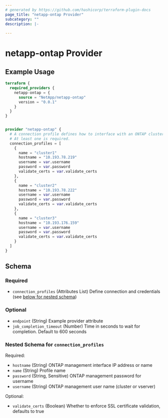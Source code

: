 ```yaml
---
# generated by https://github.com/hashicorp/terraform-plugin-docs
page_title: "netapp-ontap Provider"
subcategory: ""
description: |-
  
---
```


# netapp-ontap Provider



## Example Usage

```terraform
terraform {
  required_providers {
    netapp-ontap = {
      source = "NetApp/netapp-ontap"
      version = "0.0.1"
    }
  }
}


provider "netapp-ontap" {
  # A connection profile defines how to interface with an ONTAP cluster or vserver.
  # At least one is required.
  connection_profiles = [
    {
      name = "cluster1"
      hostname = "10.193.78.219"
      username = var.username
      password = var.password
      validate_certs = var.validate_certs
    },
    {
      name = "cluster2"
      hostname = "10.193.78.222"
      username = var.username
      password = var.password
      validate_certs = var.validate_certs
    },
    {
      name = "cluster3"
      hostname = "10.193.176.159"
      username = var.username
      password = var.password
      validate_certs = var.validate_certs
    }
  ]
}
```

<!-- schema generated by tfplugindocs -->
## Schema

### Required

- `connection_profiles` (Attributes List) Define connection and credentials (see [below for nested schema](#nestedatt--connection_profiles))

### Optional

- `endpoint` (String) Example provider attribute
- `job_completion_timeout` (Number) Time in seconds to wait for completion. Default to 600 seconds

<a id="nestedatt--connection_profiles"></a>
### Nested Schema for `connection_profiles`

Required:

- `hostname` (String) ONTAP management interface IP address or name
- `name` (String) Profile name
- `password` (String, Sensitive) ONTAP management password for username
- `username` (String) ONTAP management user name (cluster or vserver)

Optional:

- `validate_certs` (Boolean) Whether to enforce SSL certificate validation, defaults to true
